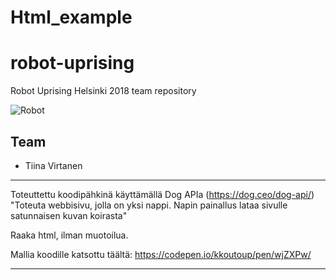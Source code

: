 # Html_example

# robot-uprising
Robot Uprising Helsinki 2018 team repository

![Robot](https:.jpg)

## Team 
* Tiina Virtanen


***

Toteuttettu koodipähkinä käyttämällä Dog APIa (https://dog.ceo/dog-api/)
"Toteuta webbisivu, jolla on yksi nappi. Napin painallus lataa sivulle satunnaisen kuvan koirasta"

Raaka html, ilman muotoilua. 

Mallia koodille katsottu täältä: https://codepen.io/kkoutoup/pen/wjZXPw/
***

